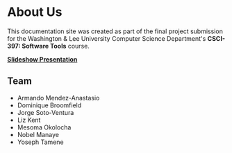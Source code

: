 # About Us

This documentation site was created as part of the final project submission for the Washington & Lee University Computer Science Department's **CSCI-397: Software Tools** course.

**[Slideshow Presentation](https://docs.google.com/presentation/d/1nB_EdBHW2uOwyUc2y_9nw5GWYWUvCQ7inQTnX9lC7zg/edit)**

## Team

- Armando Mendez-Anastasio
- Dominique Broomfield
- Jorge Soto-Ventura
- Liz Kent
- Mesoma Okolocha
- Nobel Manaye
- Yoseph Tamene
